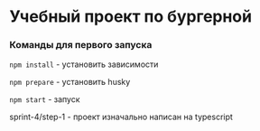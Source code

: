 # Учебный проект по бургерной

### Команды для первого запуска

`npm install` - установить зависимости

`npm prepare` - установить husky

`npm start` - запуск

sprint-4/step-1 - проект изначально написан на typescript
